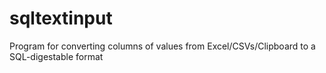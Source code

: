 # sqltextinput
Program for converting columns of values from Excel/CSVs/Clipboard to a SQL-digestable format
